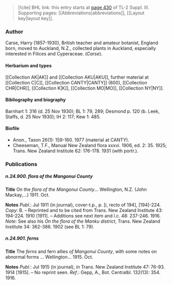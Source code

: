 > [!cite] BHL link: this entry starts at [page 430](https://www.biodiversitylibrary.org/item/103861#page/440/mode/1up) of TL-2 Suppl. III.
> Supporting pages: [[Abbreviations|abbreviations]], [[Layout key|layout key]].

### Author

Carse, Harry (1857-1930), British teacher and amateur botanist, England born, moved to Auckland, N.Z., collected plants in Auckland, especially interested in Filices and Cyperaceae. (*Carse*).

#### Herbarium and types

[[Collection AK|AK]] and [[Collection AKU|AKU]], further material at [[Collection C|C]], [[Collection CANTY|CANTY]] (800), [[Collection CHR|CHR]], [[Collection K|K]], [[Collection MO|MO]], [[Collection NY|NY]].

#### Bibliography and biography

Barnhart 1: 316 (d. 25 Nov 1930); BL 1: 79, 289; Desmond p. 120 (b. Leek, Staffs, d. 25 Nov 1930); IH 2: 117; Kew 1: 485.

#### Biofile

- Anon., Taxon 26(1): 159-160. 1977 (material at CANTY).
- Cheeseman, T.F., Manual New Zealand flora xxxvi. 1906, ed. 2: 35. 1925; Trans. New Zealand Institute 62: 176-178. 1931 (with portr.).

### Publications

##### n.24.900. flora of the Mangonui County

**Title**
On the *flora of the Mangonui County*... Wellington, N.Z. (John Mackay,...) 1911. Oct.

**Notes**
*Publ*.: Jul 1911 (in journal), cover-t.p., p. \[i, recto of 194\], \[194\]-224. *Copy*: B. – Reprinted and to be cited from Trans. New Zealand Institute 43: 194-224. 1910 \[1911\]. – Additions see next item and l.c. 48: 237-246. 1916.
*Note*: See also his *On the flora of the Manku district*, Trans. New Zealand Institute 34: 362-386. 1902 (see BL 1: 79).

##### n.24.901. ferns

**Title**
The *ferns* and fern allies *of Mangonui County*, with some notes on abnormal forms ... Wellington... 1915. Oct.

**Notes**
*Publ*.: Jul 1915 (in journal), *in* Trans. New Zealand Institute 47: 76-93. 1914 \[1915\]. – No reprint seen.
*Ref*.: Gepp, A., Bot. Centralbl. 132(13): 354. 1916.

